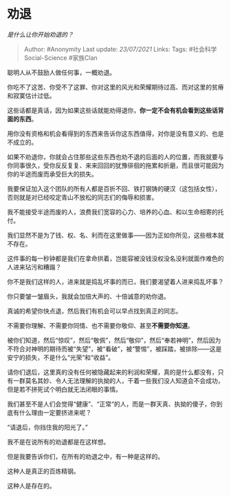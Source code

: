 # 劝退
*是什么让你开始劝退的？*

> Author: #Anonymity
Last update: *23/07/2021* 
Links:
Tags:  #社会科学Social-Science #家族Clan



聪明人从不鼓励人做任何事，一概劝退。

你吃不了这苦、你受不了这罪、你对这里的风光和荣耀期待过高、而对这里的贫瘠和寂寞估计过低。

这些话都是真话，因为如果这些话就能劝得退你，**你一定不会有机会看到这些话背面的东西**。

用你没有资格和机会看得到的东西来告诉你这东西值得，对你是没有意义的、也是不成立的。

如果不劝退你，你就会占住那些这些东西也劝不退的后面的人的位置，而我就要与你同事很久，受你反反复复、来来回回的犹豫徘徊的拖累和折磨，而且很可能因为你的半途而废而承受巨大的损失。

我要保证加入这个团队的所有人都是百折不回、铁打钢铸的硬汉（这包括女性），否则就是对已经咬定青山不放松的同志们的侮辱和损害。

我不能接受半途而废的人，浪费我们宽容的心力、培养的心血、和以生命相寄的托付。

我们显然不是为了钱、权、名、利而在这里做事——因为正如你所见，这些根本就不存在。

这件事的每一秒钟都是我们在拿命拱着，岂能容被没钱没权没名没利就面作难色的人进来玷污和糟蹋？

你不是我们这样的人，进来就是捣乱坏事的而已，我们要渴望着人进来捣乱坏事？

你只要皱一皱眉头，我就会加倍大声的、十倍诚意的劝你退。

真诚的希望你快点退，然后我们有机会可以早点找到真正的同志。

不需要你理解、不需要你同情、也不需要你敬仰、甚至**不需要你知道**。

被你们知道，然后“惊叹”，然后“敬佩”，然后“敬仰”，然后“奉若神明”，然后因为不符合对神明的期待而被“失望”，被“看破”，被“警惕”，被踩踏，被排除——这是安宁的损失，不是什么“光荣”和“收益”。

请你们退后，这里真的没有任何被隐藏起来的利润和荣耀，真的是什么都没有，只有一群莫名其妙、令人无法理解的执拗的人，干着一些我们没人知道会不会成功，但是若不拼死试个明白就无法闭眼的事情。

我们甚至不是人们会觉得“健康”、“正常“的人，而是一群天真、执拗的傻子，你到底有什么理由一定要挤进来呢？

“请退后，你挡住我的阳光了。”

我不是在说所有的劝退都是在这样想。

但是我要告诉你们，在所有的劝退之中，有一种是这样的。

这种人是真正的百炼精钢。

这种人是存在的。



